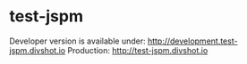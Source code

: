 # test-jspm

Developer version is available under: http://development.test-jspm.divshot.io
Production: http://test-jspm.divshot.io
